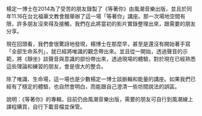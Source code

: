 楊定一博士在2014為了受苦的朋友錄製了《等著你》由風潮音樂出版，並且於同年11.16在台北福華文教會館舉辦了這一場「等著你」講座。那一次場地空間有限，許多朋友沒來得及接觸，我們在此將當初的影片實錄整理出來，跟需要的朋友分享。

現在回頭看，我們會很驚訝地發現，楊博士在那麼早，甚至是還沒有開始著手寫「全部生命系列」，就已經將唯識的觀念帶出來。並且從一開始，透過聲音的示範，將《靜坐》談聲音與意識的部份帶出來，透過現場的體驗，對於現在已經熟悉這些理論和練習的朋友，會是很大的整合。

除了唯識、生命場，這一場也是少數楊定一博士談脈輪和能量的講座。如果我們已經有了穩定的體驗，也自然會明白，而能跟自己澄清一些坊間說法的誤區。

說明：《等著你》的專輯，目前仍由風潮音樂出版，需要的朋友可自行到風潮線上課程購買，自行下載音檔並保管。

